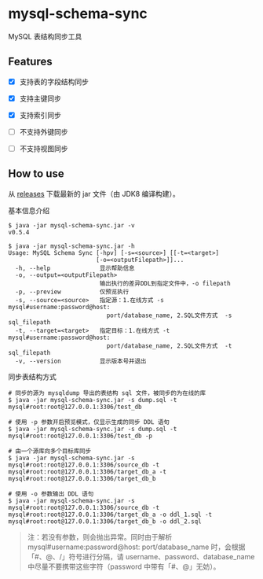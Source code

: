 # mysql-schema-sync
MySQL 表结构同步工具

## Features
-[x] 支持表的字段结构同步
-[x] 支持主键同步
-[x] 支持索引同步
-[ ] 不支持外键同步
-[ ] 不支持视图同步


## How to use
从 [releases](https://github.com/InspAlgo/mysql-schema-sync/releases)  下载最新的 jar 文件（由 JDK8 编译构建）。

基本信息介绍
```
$ java -jar mysql-schema-sync.jar -v
v0.5.4

$ java -jar mysql-schema-sync.jar -h
Usage: MySQL Schema Sync [-hpv] [-s=<source>] [[-t=<target>]
                         [-o=<outputFilepath>]]...
  -h, --help              显示帮助信息
  -o, --output=<outputFilepath>
                          输出执行的差异DDL到指定文件中，-o filepath
  -p, --preview           仅预览执行
  -s, --source=<source>   指定源：1.在线方式 -s mysql#username:password@host:
                            port/database_name, 2.SQL文件方式  -s sql_filepath
  -t, --target=<target>   指定目标：1.在线方式 -t mysql#username:password@host:
                            port/database_name, 2.SQL文件方式  -t sql_filepath
  -v, --version           显示版本号并退出
```


同步表结构方式
```
# 同步的源为 mysqldump 导出的表结构 sql 文件，被同步的为在线的库
$ java -jar mysql-schema-sync.jar -s dump.sql -t mysql#root:root@127.0.0.1:3306/test_db

# 使用 -p 参数开启预览模式，仅显示生成的同步 DDL 语句
$ java -jar mysql-schema-sync.jar -s dump.sql -t mysql#root:root@127.0.0.1:3306/test_db -p

# 由一个源库向多个目标库同步
$ java -jar mysql-schema-sync.jar -s mysql#root:root@127.0.0.1:3306/source_db -t mysql#root:root@127.0.0.1:3306/target_db_a -t mysql#root:root@127.0.0.1:3306/target_db_b

# 使用 -o 参数输出 DDL 语句
$ java -jar mysql-schema-sync.jar -s mysql#root:root@127.0.0.1:3306/source_db -t mysql#root:root@127.0.0.1:3306/target_db_a -o ddl_1.sql -t mysql#root:root@127.0.0.1:3306/target_db_b -o ddl_2.sql
```

> 注：若没有参数，则会抛出异常。同时由于解析 mysql#username:password@host:
port/database_name 时，会根据「#、@、/」符号进行分隔，请 username、password、database_name 中尽量不要携带这些字符（password 中带有「#、@」无妨）。 


